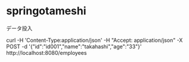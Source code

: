 # springotameshi

データ投入

 curl -H 'Content-Type:application/json' -H "Accept: application/json" -X POST -d '{"id":"id001","name":"takahashi","age":"33"}' http://localhost:8080/employees
 
 